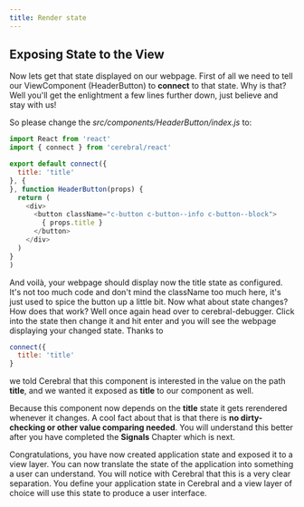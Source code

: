 ```yaml
---
title: Render state
---
```


## Exposing State to the View

Now lets get that state displayed on our webpage.
First of all we need to tell our ViewComponent (HeaderButton) to **connect** to that state. Why is that? Well you'll get the enlightment a few lines further down, just believe and stay with us!

So please change the *src/components/HeaderButton/index.js* to:

```js
import React from 'react'
import { connect } from 'cerebral/react'

export default connect({
  title: 'title'
}, {
}, function HeaderButton(props) {
  return (
    <div>
      <button className="c-button c-button--info c-button--block">
        { props.title }
      </button>
    </div>
  )
}
)
```

And voilà, your webpage should display now the title state as configured.
It's not too much code and don't mind the className too much here, it's just used to spice the button up a little bit. Now what about state changes? How does that work?
Well once again head over to cerebral-debugger. Click into the state then change it and hit enter and you will see the webpage displaying your changed state. Thanks to 
```js
connect({
  title: 'title'
}
```
we told Cerebral that this component is interested in the value on the path **title**, and we wanted it exposed as **title** to our component as well.

Because this component now depends on the **title** state it gets rerendered whenever it changes. A cool fact about that is that there is **no dirty-checking or other value comparing needed**. You will understand this better after you have completed the **Signals** Chapter which is next.

Congratulations, you have now created application state and exposed it to a view layer. You can now translate the state of the application into something a user can understand. You will notice with Cerebral that this is a very clear separation. You define your application state in Cerebral and a view layer of choice will use this state to produce a user interface.

